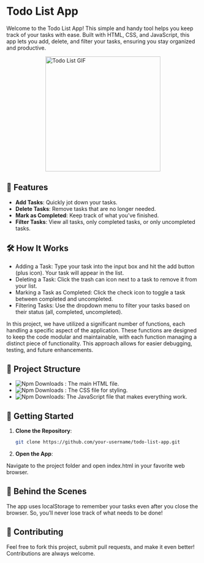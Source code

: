 # Todo List App

Welcome to the Todo List App! This simple and handy tool helps you keep track of your tasks with ease. Built with HTML, CSS, and JavaScript, this app lets you add, delete, and filter your tasks, ensuring you stay organized and productive.

<img src="https://media.giphy.com/media/lxsQ9dLbw1kTSVS9rt/giphy.gif" alt="Todo List GIF" width="300" height="300" style="display: block; margin: 0 auto;">


## 🌟 Features

- **Add Tasks**: Quickly jot down your tasks.
- **Delete Tasks**: Remove tasks that are no longer needed.
- **Mark as Completed**: Keep track of what you’ve finished.
- **Filter Tasks**: View all tasks, only completed tasks, or only uncompleted tasks.


## 🛠️ How It Works
- Adding a Task: Type your task into the input box and hit the add button (plus icon). Your task will appear in the list.
- Deleting a Task: Click the trash can icon next to a task to remove it from your list.
- Marking a Task as Completed: Click the check icon to toggle a task between completed and uncompleted.
- Filtering Tasks: Use the dropdown menu to filter your tasks based on their status (all, completed, uncompleted).

In this project, we have utilized a significant number of functions, each handling a specific aspect of the application. These functions are designed to keep the code modular and maintainable, with each function managing a distinct piece of functionality. This approach allows for easier debugging, testing, and future enhancements.

## 📂 Project Structure
- ![Npm Downloads](https://img.shields.io/badge/HTML5-E34F26?style=for-the-badge&logo=html5&logoColor=white) : The main HTML file.
-  ![Npm Downloads](https://img.shields.io/badge/CSS3-1572B6?style=for-the-badge&logo=css3&logoColor=white) : The CSS file for styling.
-  ![Npm Downloads](https://img.shields.io/badge/JavaScript-323330?style=for-the-badge&logo=javascript&logoColor=F7DF1E): The JavaScript file that makes everything work.

## 🚀 Getting Started

1. **Clone the Repository**: 
   ```bash
   git clone https://github.com/your-username/todo-list-app.git

2. **Open the App**:

Navigate to the project folder and open index.html in your favorite web browser.

## 🤖 Behind the Scenes
The app uses localStorage to remember your tasks even after you close the browser. So, you’ll never lose track of what needs to be done!

## 🤝 Contributing
Feel free to fork this project, submit pull requests, and make it even better! Contributions are always welcome.

